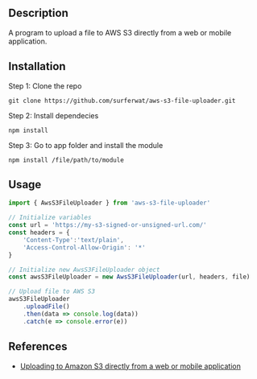 ## Description

A program to upload a file to AWS S3 directly from a web or mobile application.

## Installation

Step 1: Clone the repo 

```
git clone https://github.com/surferwat/aws-s3-file-uploader.git
```

Step 2: Install dependecies 
```
npm install
```

Step 3: Go to app folder and install the module

```
npm install /file/path/to/module
```

## Usage

```javascript
import { AwsS3FileUploader } from 'aws-s3-file-uploader'

// Initialize variables
const url = 'https://my-s3-signed-or-unsigned-url.com/'
const headers = {
    'Content-Type':'text/plain',
    'Access-Control-Allow-Origin': '*'
}

// Initialize new AwsS3FileUploader object
const awsS3FileUploader = new AwsS3FileUploader(url, headers, file)

// Upload file to AWS S3
awsS3FileUploader
    .uploadFile()
    .then(data => console.log(data))
    .catch(e => console.error(e))
```

## References

* [Uploading to Amazon S3 directly from a web or mobile application](https://aws.amazon.com/blogs/compute/uploading-to-amazon-s3-directly-from-a-web-or-mobile-application/)


